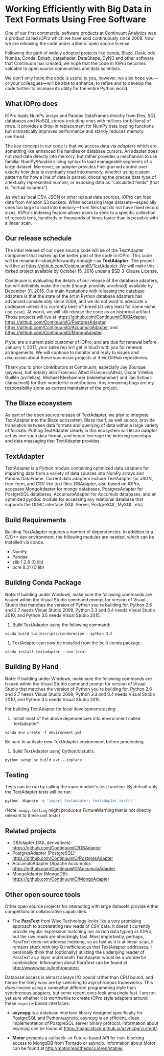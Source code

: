 # Working Efficiently with Big Data in Text Formats Using Free Software

One of our first commercial software products at Continuum Analytics was a product called *IOPro* which we have sold continuously since 2009. Now we are releasing the code under a liberal open source license. 

Following the path of widely adopted projects like conda, Blaze, Dask, odo, Numba, Conda, Bokeh, datashader, DataShape, DyND and other software that Continuum has created, we hope that the code in IOPro becomes valuable to open source communities and data scientists.  

We don't only hope this code is useful to you, however, we also hope you—or your colleagues—will be able to enhance, to refine and to develop the code further to increase its utility for the entire Python world.

## What IOPro does

IOPro loads NumPy arrays and Pandas DataFrames directly from files, SQL databases and NoSQL stores–including ones with millions (or billions) of rows. It provides a drop-in replacement for NumPy data loading functions but dramatically improves performance and starkly reduces memory overhead.

The key concept in our code is that we access data via *adapters* which are something like enhanced file handles or database cursors. An adapter does not read data directly into memory, but rather provides a mechanism to use familiar NumPy/Pandas slicing syntax to load manageable segments of a large dataset. Moreover, an adapter provides fine-grained control over exactly *how* data is eventually read into memory, whether using custom patterns for how a line of data is parsed, choosing the precise data type of a textually represented number, or exposing data as "calculated fields" (that is,  "virtual columns").

As well as local CSV, JSON or other textual data sources, IOPro can load data from Amazon S3 buckets. When accessing large datasets—especially ones too large to load into memory—from files that do not have fixed record sizes, IOPro's indexing feature allows users to seek to a specific collection of records tens, hundreds or thousands of times faster than is possible with a linear scan.

## Our release schedule

The intial release of our open source code will be of the TextAdapter component that makes up the better part of the code in IOPro. This code will be renamed—straightforwardly enough—as **TextAdapter**. The project will live at https://github.com/ContinuumIO/TextAdapter. We will make this forked project available by October 15, 2016 under a BSD 3-Clause License. 

Continuum is evaluating the details of our release of the database adapters, but will definitely make the code (though possibly unrefined) available by December 31, 2016. Our main hesitations with releasing the database adapters is that the state of the art in Python database adapters has advanced considerably since 2009, and we do not want to advocate a codebase unless it is currently best-of-breed (at very least for some niche use case). At worst, we will still release the code as an historical artifact. Those projects will live at https://github.com/ContinuumIO/DBAdapter, https://github.com/ContinuumIO/PostgresAdapter, https://github.com/ContinuumIO/AccumuloAdapter, and https://github.com/ContinuumIO/MongoAdapter.

If you are a current paid customer of IOPro, and are due for renewal before January 1, 2017, your sales rep will get in touch with you for renewal arrangements. We will continue to monitor and reply to issues and discussion about these successor projects at their GitHub repositories.

Thank you to prior contributors at Continuum, especially Jay Bourque (jayvius), but notably also Francesc Alted (FrancescAlted), Óscar Villellas Guillén (ovillellas), Michael Kleehammer (mkleehammer) and Ilan Schnell (ilanschnell) for their wonderful contributions. Any remaining bugs are my responsibility alone as current maintainer of the project.

## The Blaze ecosystem

As part of the open source release of TextAdapter, we plan to integrate TextAdapter into the Blaze ecosystem. Blaze itself, as well as odo, provide translation between data formats and querying of data within a large variety of formats. Putting TextAdapter clearly in this ecosystem will let an *adapter* act as one such data format, and hence leverage the indexing speedups and data massaging that TextAdapter provides.




## TextAdapter

TextAdapter is a Python module containing optimized data adapters for
importing data from a variety of data sources into NumPy arrays and Pandas
DataFrame. Current data adapters include TextAdapter for JSON, free-form,
and CSV-like text files. DBAdapter, also based on IOPro, accesses
MongoAdapter for mongo databases, PostgresAdapter for PostgreSQL databases,
AccumuloAdapter for Accumulo databases, and an optimized pyodbc module for
accessing any relational database that supports the ODBC interface (SQL
Server, PostgreSQL, MySQL, etc).

## Build Requirements

Building TextAdapter requires a number of dependencies. In addition to a
C/C++ dev environment, the following modules are needed, which can be
installed via conda.

* NumPy
* Pandas
* zlib 1.2.8 (C lib)
* pcre 8.31 (C lib)

## Building Conda Package

Note: If building under Windows, make sure the following commands are issued
within the Visual Studio command prompt for version of Visual Studio that
matches the version of Python you're building for. Python 2.6 and 2.7 needs
Visual Studio 2008, Python 3.3 and 3.4 needs Visual Studio 2010, and Python
3.5 needs Visual Studio 2015.

1. Build TextAdapter using the following command:

  ```
  conda build buildscripts/condarecipe --python 3.5
  ```

1. TextAdapter can now be installed from the built conda package:

  ```
  conda install textadapter --use-local
  ```

## Building By Hand

Note: If building under Windows, make sure the following commands are issued
within the Visual Studio command prompt for version of Visual Studio that
matches the version of Python you're building for. Python 2.6 and 2.7 needs
Visual Studio 2008, Python 3.3 and 3.4 needs Visual Studio 2010, and Python
3.5 needs Visual Studio 2015.

For building TextAdapter for local development/testing:

1. Install most of the above dependencies into environment called
   'textadapter':

  ```
  conda env create -f environment.yml
  ```

   Be sure to activate new TextAdapter environment before proceeding.


1. Build TextAdapter using Cython/distutils:

  ```
  python setup.py build_ext --inplace
  ```

## Testing

Tests can be run by calling the iopro module's test function. By default
only the TextAdapter tests will be run:

```python
python -Wignore -c 'import textadapter; textadapter.test()'
```

(Note: `numpy.testing` might produce a FurtureWarning that is not directly
relevant to these unit tests)


Related projects
----------------

- DBAdapter (SQL derivatives): https://github.com/ContinuumIO/DBAdapter
- PostgresAdapter (PostgreSQL): https://github.com/ContinuumIO/PostgresAdapter
- AccumuloAdapter (Apache Accumulo): https://github.com/ContinuumIO/AccumuloAdapter
- MongoAdapter (MongoDB): https://github.com/ContinuumIO/MongoAdapter


## Other open source tools

Other open source projects for interacting with large datasets provide either competitors or collaborative capabilities.  

* The **ParaText** from Wise Technology looks like a very promising approach to accelerating raw reads of CSV data. It doesn't currently provide regular expression matching nor as rich data typing as IOPro, but the raw reads are shockingly fast. Most importantly, perhaps, ParaText does not address indexing, so as fast as it is at linear scan, it remains stuck with big-O inefficiencies that TextAdapter addresses. I personally think that (optionally) utilizing the underlying reader of ParaText as a layer underneath TextAdapter would be a wonderful combination. Information about ParaText can be found at http://www.wise.io/tech/paratext

Database access is almost always I/O bound rather than CPU bound, and hence the likely wins are by switching to asynchronous frameworks. This *does* involve using a somewhat different programming style than synchronous adapters, but some recent ones look amazingly fast. I am not yet sure whether it is worthwhile to create IOPro style adapters around these `asyncio`-based interfaces.

* **asyncpg** is a database interface library designed specifically for PostgreSQL and Python/asyncio. asyncpg is an efficient, clean implementation of PostgreSQL server binary protocol. Information about asyncpg can be found at https://magicstack.github.io/asyncpg/current/.

* **Motor** presents a callback- or Future-based API for non-blocking access to MongoDB from Tornado or asyncio. Information about Motor can be found at http://motor.readthedocs.io/en/stable/.
